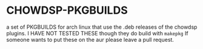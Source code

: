 # CHOWDSP-PKGBUILDS
a set of PKGBUILDS for arch linux that use the .deb releases of the chowdsp plugins. 
I HAVE NOT TESTED THESE though they do build with ``makepkg`` 
If someone wants to put these on the aur please leave a pull request.
